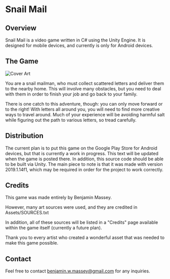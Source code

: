 # Snail Mail

## Overview

Snail Mail is a video game written in C# using the Unity Engine.
It is designed for mobile devices, and currently is only for
Android devices.

## The Game

![Cover Art](https://i.imgur.com/gr9MSsI.png)

You are a snail mailman, who must collect scattered letters and deliver them
to the nearby home. This will involve many obstacles, but you need to deal
with them in order to finish your job and go back to your family.

There is one catch to this adventure, though: you can only move forward or
to the right! With letters all around you, you will need to find more creative
ways to travel around. Much of your experience will be avoiding harmful salt
while figuring out the path to various letters, so tread carefully.

## Distribution

The current plan is to put this game on the Google Play Store for Android devices,
but that is currently a work in progress. This text will be updated when the
game is posted there. In addition, this source code should be able to be built
via Unity. The main piece to note is that it was made with version 2019.1.14f1,
which may be required in order for the project to work correctly.

## Credits

This game was made entirely by Benjamin Massey.

However, many art sources were used, and they are credited in Assets/SOURCES.txt

In addition, all of these sources will be listed in a "Credits" page available
within the game itself (currently a future plan).

Thank you to every artist who created a wonderful asset that was needed to make
this game possible.

## Contact

Feel free to contact benjamin.w.massey@gmail.com for any inquiries.